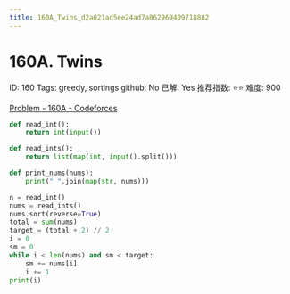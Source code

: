 ```yaml
---
title: 160A_Twins_d2a021ad5ee24ad7a862969409718882
---
```


# 160A. Twins

ID: 160
Tags: greedy, sortings
github: No
已解: Yes
推荐指数: ⭐⭐
难度: 900

[Problem - 160A - Codeforces](https://codeforces.com/problemset/problem/160/A)

```python
def read_int():
    return int(input())

def read_ints():
    return list(map(int, input().split()))

def print_nums(nums):
    print(" ".join(map(str, nums)))

n = read_int()
nums = read_ints()
nums.sort(reverse=True)
total = sum(nums)
target = (total + 2) // 2
i = 0
sm = 0
while i < len(nums) and sm < target:
    sm += nums[i]
    i += 1
print(i)
```